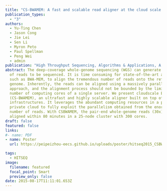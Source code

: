 ```yaml
---
title: "CS-BWAMEM: A fast and scalable read aligner at the cloud scale for whole genome sequencing" 
publication_types:
  - "3"
authors:
  - Yu-Ting Chen
  - Jason Cong
  - Jie Lei
  - Sen Li
  - Myron Peto
  - Paul Spellman
  - Peng Wei
  - admin
publication: "High Throughput Sequencing, Algorithms & Applications, A SIG of IMSB/ECCB 2015"
abstract: The deep-coverage whole-genome sequencing (WGS) can generate billions
  of reads to be sequenced. It is time consuming for state-of-the-art aligners,
  such as BWA-MEM, to align the tremendous number of reads onto the reference
  genome. Inherently, the reads can be aligned using a massively parallel
  approach, and the alignment process should not be bounded by the limited
  number of computing cores of a single server. We present cloudscale BWAMEM
  (CS-BWAMEM), an ultrafast and highly scalable aligner built on top of cloud
  infrastructures. It leverages the abundant computing resources in a public or
  private cloud to fully exploit the parallelism obtained from the enormous
  number of reads. With CSBWAMEM, the pair-end whole-genome reads (30x) can be
  aligned within 80 minutes in a 25-node cluster with 300 cores.
draft: false
featured: false
links:
#- name: PDF
- name: Poster
  url: https://peipeizhou-eecs.github.io/uploads/poster/hitseq2015_CSBWAMEM_poster.pdf

tags:
  - HITSEQ
image:
  filename: featured
  focal_point: Smart
  preview_only: false
date: 2015-08-17T11:11:01.653Z
---
```

